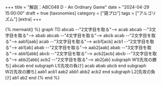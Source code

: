 +++
title = "解説：ABC048 D - An Ordinary Game"
date = "2024-04-29 15:00:00"
draft = true
[taxonomies]
category = ["競プロ"]
tags = ["アルゴリズム"]
[extra]
+++

{% mermaid() %}
graph TD
    abcab --"2文字目を取る"--> acab
    abcab --"3文字目を取る"--> abab
    abcab --"4文字目を取る"--> abcb
    acab --"2文字目を取る"--> aab1[aab]
    acab --"3文字目を取る"--> acb1[acb]
    acb1 --"2文字目を取る"--> ab1[ab]
    abab --"2文字目を取る"--> aab2[aab]
    abab --"3文字目を取る"--> abb1[abb]
    abcb --"2文字目を取る"--> acb2[acb]
    abcb --"3文字目を取る"--> abb2[abb]
    acb2 --"2文字目を取る"--> ab2[ab]
    subgraph W1[先攻の勝ち]
        abcab
    end
    subgraph L1[先攻の負け]
        acab
        abab
        abcb
    end
    subgraph W2[先攻の勝ち]
        aab1
        acb1
        aab2
        abb1
        abb2
        acb2
    end 
    subgraph L2[先攻の負け]
        ab1
        ab2
    end
{% end %}

